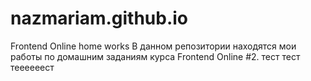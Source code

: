 ﻿# nazmariam.github.io
Frontend Online home works
В данном репозитории находятся мои работы по домашним заданиям курса Frontend Online #2.
тест тест теееееест